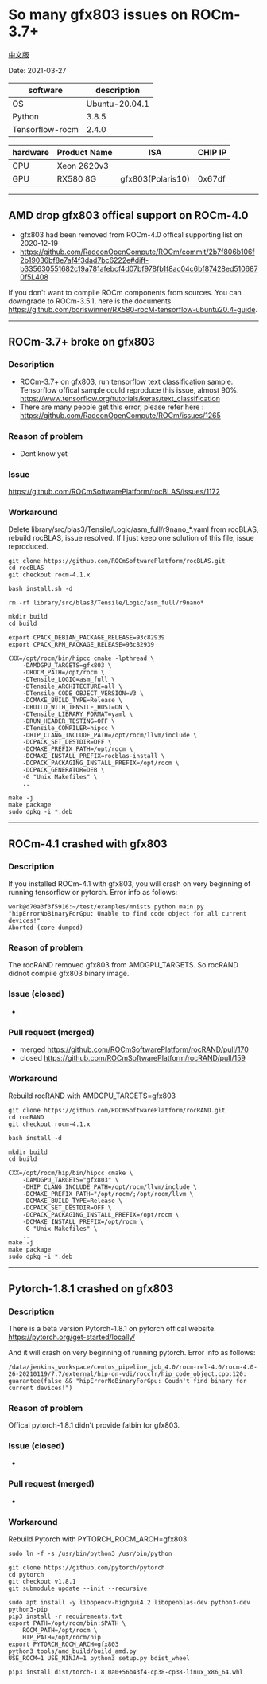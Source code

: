 
# So many gfx803 issues on ROCm-3.7+

[中文版](README_zh_CN.md)

Date: 2021-03-27

|software       |description   |
|---------------|--------------|
|OS             |Ubuntu-20.04.1|
|Python         |3.8.5         |
|Tensorflow-rocm|2.4.0         |

|hardware|Product Name|ISA              |CHIP IP|
|--------|------------|-----------------|-------|
|CPU     |Xeon 2620v3 |                 |       |
|GPU     |RX580 8G    |gfx803(Polaris10)|0x67df |

---

## AMD drop gfx803 offical support on ROCm-4.0

* gfx803 had been removed from ROCm-4.0 offical supporting list on 2020-12-19
* <https://github.com/RadeonOpenCompute/ROCm/commit/2b7f806b106f2b19036bf8e7af4f3dad7bc6222e#diff-b335630551682c19a781afebcf4d07bf978fb1f8ac04c6bf87428ed5106870f5L408>

If you don't want to compile ROCm components from sources.
You can downgrade to ROCm-3.5.1, here is the documents <https://github.com/boriswinner/RX580-rocM-tensorflow-ubuntu20.4-guide>.

---

## ROCm-3.7+ broke on gfx803

### Description

* ROCm-3.7+ on gfx803, run tensorflow text classification sample. Tensorflow offical sample could reproduce this issue, almost 90%. <https://www.tensorflow.org/tutorials/keras/text_classification>
* There are many people get this error, please refer here : <https://github.com/RadeonOpenCompute/ROCm/issues/1265>

### Reason of problem

* Dont know yet

### Issue

<https://github.com/ROCmSoftwarePlatform/rocBLAS/issues/1172>

### Workaround

Delete library/src/blas3/Tensile/Logic/asm_full/r9nano_*.yaml from rocBLAS, rebuild rocBLAS, issue resolved. If I just keep one solution of this file, issue reproduced.

```
git clone https://github.com/ROCmSoftwarePlatform/rocBLAS.git
cd rocBLAS
git checkout rocm-4.1.x

bash install.sh -d

rm -rf library/src/blas3/Tensile/Logic/asm_full/r9nano*

mkdir build
cd build

export CPACK_DEBIAN_PACKAGE_RELEASE=93c82939
export CPACK_RPM_PACKAGE_RELEASE=93c82939

CXX=/opt/rocm/bin/hipcc cmake -lpthread \
    -DAMDGPU_TARGETS=gfx803 \
    -DROCM_PATH=/opt/rocm \
    -DTensile_LOGIC=asm_full \
    -DTensile_ARCHITECTURE=all \
    -DTensile_CODE_OBJECT_VERSION=V3 \
    -DCMAKE_BUILD_TYPE=Release \
    -DBUILD_WITH_TENSILE_HOST=ON \
    -DTensile_LIBRARY_FORMAT=yaml \
    -DRUN_HEADER_TESTING=OFF \
    -DTensile_COMPILER=hipcc \
    -DHIP_CLANG_INCLUDE_PATH=/opt/rocm/llvm/include \
    -DCPACK_SET_DESTDIR=OFF \
    -DCMAKE_PREFIX_PATH=/opt/rocm \
    -DCMAKE_INSTALL_PREFIX=rocblas-install \
    -DCPACK_PACKAGING_INSTALL_PREFIX=/opt/rocm \
    -DCPACK_GENERATOR=DEB \
    -G "Unix Makefiles" \
    ..

make -j
make package
sudo dpkg -i *.deb

```

---

## ROCm-4.1 crashed with gfx803

### Description

If you installed ROCm-4.1 with gfx803, you will crash on very beginning of running tensorflow or pytorch.
Error info as follows:

```
work@d70a3f3f5916:~/test/examples/mnist$ python main.py
"hipErrorNoBinaryForGpu: Unable to find code object for all current devices!"
Aborted (core dumped)

```

### Reason of problem

The rocRAND removed gfx803 from AMDGPU_TARGETS. So rocRAND didnot compile gfx803 binary image.

### Issue (closed)

-

### Pull request (merged)

* merged <https://github.com/ROCmSoftwarePlatform/rocRAND/pull/170>
* closed <https://github.com/ROCmSoftwarePlatform/rocRAND/pull/159>

### Workaround

Rebuild rocRAND with AMDGPU_TARGETS=gfx803

```
git clone https://github.com/ROCmSoftwarePlatform/rocRAND.git
cd rocRAND
git checkout rocm-4.1.x

bash install -d

mkdir build
cd build

CXX=/opt/rocm/hip/bin/hipcc cmake \
    -DAMDGPU_TARGETS="gfx803" \
    -DHIP_CLANG_INCLUDE_PATH=/opt/rocm/llvm/include \
    -DCMAKE_PREFIX_PATH="/opt/rocm/;/opt/rocm/llvm \
    -DCMAKE_BUILD_TYPE=Release \
    -DCPACK_SET_DESTDIR=OFF \
    -DCPACK_PACKAGING_INSTALL_PREFIX=/opt/rocm \
    -DCMAKE_INSTALL_PREFIX=/opt/rocm \
    -G "Unix Makefiles" \
    ..
make -j
make package
sudo dpkg -i *.deb

```

---

## Pytorch-1.8.1 crashed on gfx803

### Description

There is a beta version Pytorch-1.8.1 on pytorch offical website. 
<https://pytorch.org/get-started/locally/>

And it will crash on very beginning of running pytorch.
Error info as follows:

```
/data/jenkins_workspace/centos_pipeline_job_4.0/rocm-rel-4.0/rocm-4.0-26-20210119/7.7/external/hip-on-vdi/rocclr/hip_code_object.cpp:120: guarantee(false && "hipErrorNoBinaryForGpu: Coudn't find binary for current devices!") 

```

### Reason of problem

Offical pytorch-1.8.1 didn't provide fatbin for gfx803.

### Issue (closed)

-

### Pull request (merged)

-

### Workaround

Rebuild Pytorch with PYTORCH_ROCM_ARCH=gfx803

```
sudo ln -f -s /usr/bin/python3 /usr/bin/python

git clone https://github.com/pytorch/pytorch
cd pytorch
git checkout v1.8.1
git submodule update --init --recursive

sudo apt install -y libopencv-highgui4.2 libopenblas-dev python3-dev python3-pip
pip3 install -r requirements.txt
export PATH=/opt/rocm/bin:$PATH \
    ROCM_PATH=/opt/rocm \
    HIP_PATH=/opt/rocm/hip 
export PYTORCH_ROCM_ARCH=gfx803
python3 tools/amd_build/build_amd.py
USE_ROCM=1 USE_NINJA=1 python3 setup.py bdist_wheel

pip3 install dist/torch-1.8.0a0+56b43f4-cp38-cp38-linux_x86_64.whl

```

